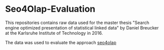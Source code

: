 Seo4Olap-Evaluation
==================

This repositories contains raw data used for the master thesis  "Search engine optimized
presentation of statistical linked data" by Daniel Breucker at the Karlsruhe Institute
of Technology in 2016. 

The data was used to evaluate the approach [seo4olap][1]

[1]: https://github.com/dbreucker/seo4olap